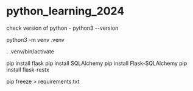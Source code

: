 # python_learning_2024
check version of python - python3 --version

<!-- Create an environment -->
python3 -m venv .venv

<!-- Activate the environment -->
. .venv/bin/activate

<!-- Then you can install the depencies you want -->
pip install flask
pip install SQLAlchemy
pip install Flask-SQLAlchemy
pip install flask-restx 
<!-- In our app we are using restx for documentation, works as a swagger -->

<!-- This command will create a requirements.txt file in your current directory containing a list of all installed packages and their versions. -->
pip freeze > requirements.txt
